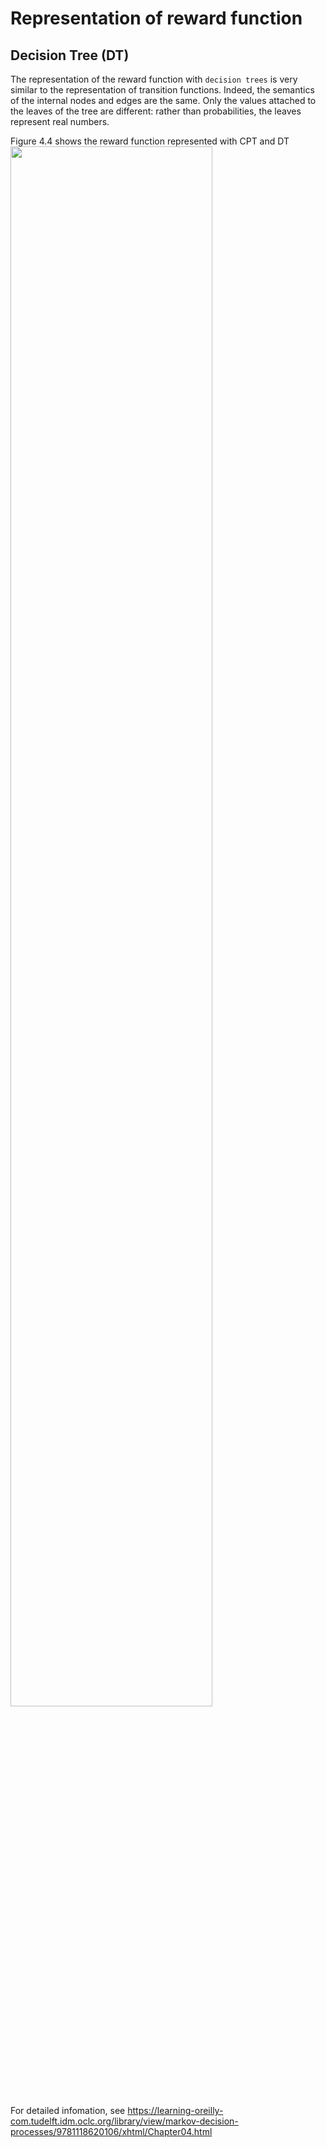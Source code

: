 # Representation of reward function

## Decision Tree (DT)

The representation of the reward function with `decision trees` is very similar to the representation of transition functions. Indeed, the semantics of the internal nodes and edges are the same. Only the values attached to the leaves of the tree are different: rather than probabilities, the leaves represent real numbers.

Figure 4.4 shows the reward function represented with CPT and DT
<image src="images/DT-reward.png" width="80%" height="80%"/>



For detailed infomation, see https://learning-oreilly-com.tudelft.idm.oclc.org/library/view/markov-decision-processes/9781118620106/xhtml/Chapter04.html
